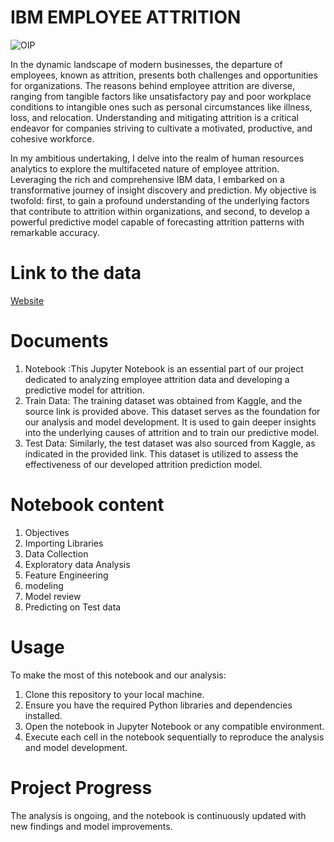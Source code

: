 # IBM EMPLOYEE ATTRITION
![OIP](https://github.com/Tshifhumulo10/IBM-Employee-Attrition/assets/115041717/a9793e35-5b5e-4c37-b7bb-31a056edbcfc)



In the dynamic landscape of modern businesses, the departure of employees, known as attrition, presents both challenges and opportunities for organizations. The reasons behind employee attrition are diverse, ranging from tangible factors like unsatisfactory pay and poor workplace conditions to intangible ones such as personal circumstances like illness, loss, and relocation. Understanding and mitigating attrition is a critical endeavor for companies striving to cultivate a motivated, productive, and cohesive workforce.

In my ambitious undertaking, I delve into the realm of human resources analytics to explore the multifaceted nature of employee attrition. Leveraging the rich and comprehensive IBM data, I embarked on a transformative journey of insight discovery and prediction. My objective is twofold: first, to gain a profound understanding of the underlying factors that contribute to attrition within organizations, and second, to develop a powerful predictive model capable of forecasting attrition patterns with remarkable accuracy.

# Link to the data

[Website](https://www.kaggle.com/code/rohitsahoo/ibm-employee-attrition-analysis-and-prediction/input)

# Documents 

1. Notebook :This Jupyter Notebook is an essential part of our project dedicated to analyzing employee attrition data and developing a predictive model for attrition.
2. Train Data: The training dataset was obtained from Kaggle, and the source link is provided above. This dataset serves as the foundation for our analysis and model development. It is used to gain deeper insights into the underlying causes of attrition and to train our predictive model.
3. Test Data:  Similarly, the test dataset was also sourced from Kaggle, as indicated in the provided link. This dataset is utilized to assess the effectiveness of our developed attrition prediction model. 

<a id="cont"></a>
# Notebook content

1. Objectives
2. Importing Libraries
3. Data Collection
4. Exploratory data Analysis
5. Feature Engineering
6. modeling
7. Model review
8. Predicting on Test data

# Usage
To make the most of this notebook and our analysis:

1. Clone this repository to your local machine.
2. Ensure you have the required Python libraries and dependencies installed.
3. Open the notebook in Jupyter Notebook or any compatible environment.
4. Execute each cell in the notebook sequentially to reproduce the analysis and model development.
   
# Project Progress
The analysis is ongoing, and the notebook is continuously updated with new findings and model improvements. 

